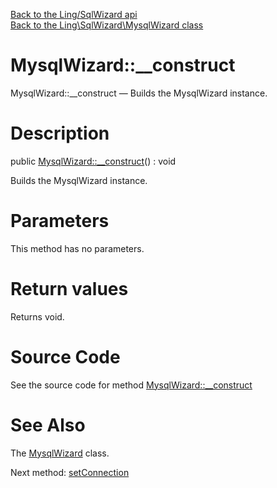 [Back to the Ling/SqlWizard api](https://github.com/lingtalfi/SqlWizard/blob/master/doc/api/Ling/SqlWizard.md)<br>
[Back to the Ling\SqlWizard\MysqlWizard class](https://github.com/lingtalfi/SqlWizard/blob/master/doc/api/Ling/SqlWizard/MysqlWizard.md)


MysqlWizard::__construct
================



MysqlWizard::__construct — Builds the MysqlWizard instance.




Description
================


public [MysqlWizard::__construct](https://github.com/lingtalfi/SqlWizard/blob/master/doc/api/Ling/SqlWizard/MysqlWizard/__construct.md)() : void




Builds the MysqlWizard instance.




Parameters
================

This method has no parameters.


Return values
================

Returns void.








Source Code
===========
See the source code for method [MysqlWizard::__construct](https://github.com/lingtalfi/SqlWizard/blob/master/MysqlWizard.php#L95-L98)


See Also
================

The [MysqlWizard](https://github.com/lingtalfi/SqlWizard/blob/master/doc/api/Ling/SqlWizard/MysqlWizard.md) class.

Next method: [setConnection](https://github.com/lingtalfi/SqlWizard/blob/master/doc/api/Ling/SqlWizard/MysqlWizard/setConnection.md)<br>

